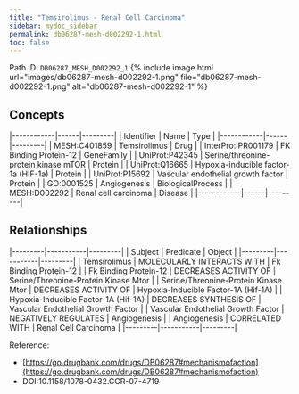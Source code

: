 ```yaml
---
title: "Temsirolimus - Renal Cell Carcinoma"
sidebar: mydoc_sidebar
permalink: db06287-mesh-d002292-1.html
toc: false 
---
```



Path ID: `DB06287_MESH_D002292_1`
{% include image.html url="images/db06287-mesh-d002292-1.png" file="db06287-mesh-d002292-1.png" alt="db06287-mesh-d002292-1" %}

## Concepts

|------------|------|---------|
| Identifier | Name | Type    |
|------------|------|---------|
| MESH:C401859 | Temsirolimus | Drug |
| InterPro:IPR001179 | FK Binding Protein-12 | GeneFamily |
| UniProt:P42345 | Serine/threonine-protein kinase mTOR | Protein |
| UniProt:Q16665 | Hypoxia-inducible factor-1a (HIF-1a) | Protein |
| UniProt:P15692 | Vascular endothelial growth factor | Protein |
| GO:0001525 | Angiogenesis | BiologicalProcess |
| MESH:D002292 | Renal cell carcinoma | Disease |
|------------|------|---------|

## Relationships

|---------|-----------|---------|
| Subject | Predicate | Object  |
|---------|-----------|---------|
| Temsirolimus | MOLECULARLY INTERACTS WITH | Fk Binding Protein-12 |
| Fk Binding Protein-12 | DECREASES ACTIVITY OF | Serine/Threonine-Protein Kinase Mtor |
| Serine/Threonine-Protein Kinase Mtor | DECREASES ACTIVITY OF | Hypoxia-Inducible Factor-1A (Hif-1A) |
| Hypoxia-Inducible Factor-1A (Hif-1A) | DECREASES SYNTHESIS OF | Vascular Endothelial Growth Factor |
| Vascular Endothelial Growth Factor | NEGATIVELY REGULATES | Angiogenesis |
| Angiogenesis | CORRELATED WITH | Renal Cell Carcinoma |
|---------|-----------|---------|

Reference: 
  - [https://go.drugbank.com/drugs/DB06287#mechanismofaction](https://go.drugbank.com/drugs/DB06287#mechanismofaction)
  - DOI:10.1158/1078-0432.CCR-07-4719
